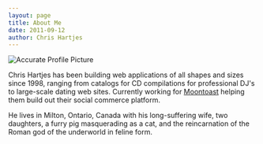 ```yaml
---
layout: page
title: About Me
date: 2011-09-12
author: Chris Hartjes
---
```

![Accurate Profile Picture](http://www.littlehart.net/workz-for-me-u-must-b-dum.jpg)

Chris Hartjes has been building web applications of all shapes and sizes since
1998, ranging from catalogs for CD compilations for professional DJ's to
large-scale dating web sites. Currently working for [Moontoast](http://www.moontoast.com)
helping them build out their social commerce platform.

He lives in Milton, Ontario, Canada with his long-suffering wife, two daughters, a furry pig
masquerading as a cat, and the reincarnation of the Roman god of the underworld in feline form.

